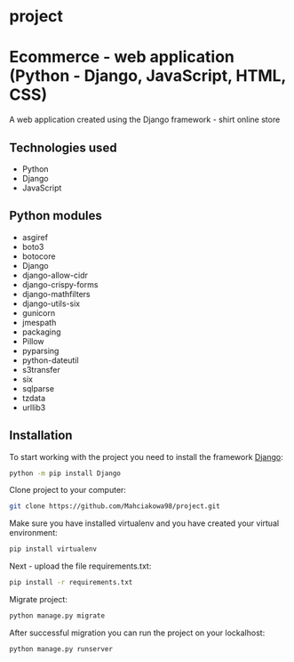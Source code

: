 # project
# Ecommerce - web application (Python - Django, JavaScript, HTML, CSS)

A web application created using the Django framework - shirt online store

## Technologies used

- Python
- Django
- JavaScript

## Python modules

- asgiref
- boto3
- botocore
- Django
- django-allow-cidr
- django-crispy-forms
- django-mathfilters
- django-utils-six
- gunicorn
- jmespath
- packaging
- Pillow
- pyparsing
- python-dateutil
- s3transfer
- six
- sqlparse
- tzdata
- urllib3

## Installation

To start working with the project you need to install the framework [Django](https://docs.djangoproject.com/en/4.1/):

```bash
python -m pip install Django
```

Clone project to your computer:

```bash
git clone https://github.com/Mahciakowa98/project.git
```

Make sure you have installed virtualenv and you have created your virtual environment:

```bash
pip install virtualenv
```


Next - upload the file requirements.txt:

```bash
pip install -r requirements.txt
```
Migrate project:

```bash
python manage.py migrate
```

After successful migration you can run the project on your lockalhost:
```bash
python manage.py runserver
```
